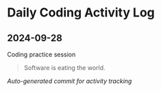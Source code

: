 # Daily Coding Activity Log

## 2024-09-28

Coding practice session

> Software is eating the world.

*Auto-generated commit for activity tracking*
